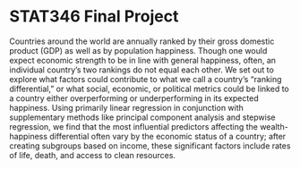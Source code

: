 # STAT346 Final Project
Countries around the world are annually ranked by their gross domestic product (GDP) as well as by population happiness. Though one would expect economic strength to be in line with general happiness, often, an individual country’s two rankings do not equal each other. We set out to explore what factors could contribute to what we call a country’s “ranking differential,” or what social, economic, or political metrics could be linked to a country either overperforming or underperforming in its expected happiness. Using primarily linear regression in conjunction with supplementary methods like principal component analysis and stepwise regression, we find that the most influential predictors affecting the wealth-happiness differential often vary by the economic status of a country; after creating subgroups based on income, these significant factors include rates of life, death, and access to clean resources.

